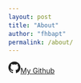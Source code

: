 ```yaml
---
layout: post
title: "About"
author: "fhbapt"
permalink: /about/
---
```


![Github](https://raw.githubusercontent.com/fhbapt/fhbapt.github.io/main/assets/github.png)[My Github](https://github.com/fhbapt)
